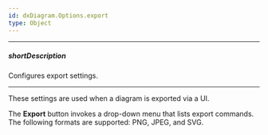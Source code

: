 ```yaml
---
id: dxDiagram.Options.export
type: Object
---
```

---
##### shortDescription
Configures export settings.

---
These settings are used when a diagram is exported via a UI. 

The **Export** button invokes a drop-down menu that lists export commands. The following formats are supported: PNG, JPEG, and SVG.
